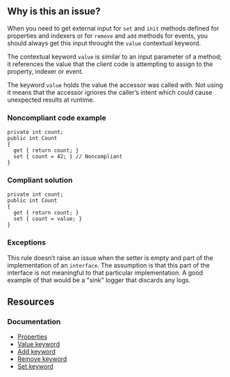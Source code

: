 ## Why is this an issue?

When you need to get external input for `set` and `init` methods defined for properties and indexers or for
`remove` and `add` methods for events, you should always get this input throught the `value` contextual keyword.

The contextual keyword `value` is similar to an input parameter of a method; it references the value that the client code is attempting
to assign to the property, indexer or event.

The keyword `value` holds the value the accessor was called with. Not using it means that the accessor ignores the caller’s intent which
could cause unexpected results at runtime.

### Noncompliant code example

    private int count;
    public int Count
    {
      get { return count; }
      set { count = 42; } // Noncompliant
    }

### Compliant solution

    private int count;
    public int Count
    {
      get { return count; }
      set { count = value; }
    }

### Exceptions

This rule doesn’t raise an issue when the setter is empty and part of the implementation of an `interface`. The assumption is that this
part of the interface is not meaningful to that particular implementation. A good example of that would be a "sink" logger that discards any logs.

## Resources

### Documentation

- [Properties](https://learn.microsoft.com/en-us/dotnet/csharp/programming-guide/classes-and-structs/properties)
- [Value keyword](https://learn.microsoft.com/en-us/dotnet/csharp/language-reference/keywords/value)
- [Add keyword](https://learn.microsoft.com/en-us/dotnet/csharp/language-reference/keywords/add)
- [Remove keyword](https://learn.microsoft.com/en-us/dotnet/csharp/language-reference/keywords/remove)
- [Set keyword](https://learn.microsoft.com/en-us/dotnet/csharp/language-reference/keywords/set)